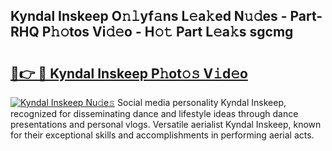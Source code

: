 ## Kyndal Inskeep O𝚗𝚕yf𝚊ns L𝚎a𝚔ed N𝚞𝚍es - Part-RHQ P𝚑𝚘tos Vi𝚍𝚎o - H𝚘𝚝 Part L𝚎a𝚔s sgcmg

# <h2><a href="http://kfb5623.oniu.top/?m=Kyndal+Inskeep">🔗👉 🔴 Kyndal Inskeep P𝚑ot𝚘𝚜 V𝚒d𝚎o</a></h2>

[![Kyndal Inskeep Nu𝚍e𝚜](https://i.imgur.com/0qMVB7G.gif)](http://kfb5623.oniu.top/?m=Kyndal+Inskeep)
Social media personality Kyndal Inskeep, recognized for disseminating dance and lifestyle ideas through dance presentations and personal vlogs. Versatile aerialist Kyndal Inskeep, known for their exceptional skills and accomplishments in performing aerial acts.  
